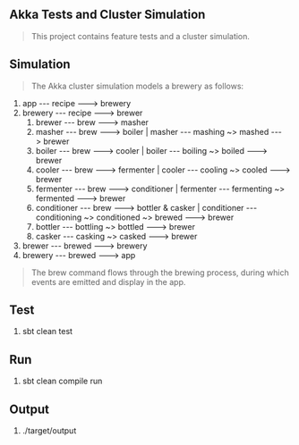 Akka Tests and Cluster Simulation
---------------------------------
>This project contains feature tests and a cluster simulation.

Simulation
----------
>The Akka cluster simulation models a brewery as follows:

1. app --- recipe ---> brewery
2. brewery --- recipe ---> brewer
    1. brewer --- brew ---> masher
    2. masher --- brew ---> boiler  | masher --- mashing ~> mashed ---> brewer
    3. boiler --- brew ---> cooler  | boiler --- boiling ~> boiled ---> brewer
    4. cooler --- brew ---> fermenter   | cooler --- cooling ~> cooled ---> brewer
    5. fermenter --- brew ---> conditioner  | fermenter --- fermenting ~> fermented ---> brewer
    6. conditioner --- brew ---> bottler & casker   | conditioner --- conditioning ~> conditioned ~> brewed ---> brewer
    7. bottler --- bottling ~> bottled ---> brewer
    8. casker --- casking ~> casked ---> brewer
3. brewer --- brewed ---> brewery
4. brewery --- brewed ---> app

>The brew command flows through the brewing process, during which events are emitted and display in the app.

Test
----
1. sbt clean test

Run
---
1. sbt clean compile run

Output
------
1. ./target/output